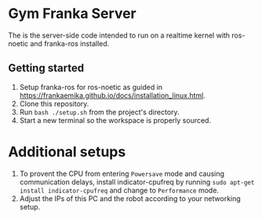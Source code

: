 # Gym Franka Server
The is the server-side code intended to run on a realtime kernel with ros-noetic and franka-ros installed.

## Getting started
1. Setup franka-ros for ros-noetic as guided in https://frankaemika.github.io/docs/installation_linux.html.
2. Clone this repository.
3. Run ```bash ./setup.sh``` from the project's directory.
4. Start a new terminal so the workspace is properly sourced.

# Additional setups
1. To provent the CPU from entering ```Powersave``` mode and causing communication delays, install indicator-cpufreq by running ```sudo apt-get install indicator-cpufreq``` and change to ```Performance``` mode.
2. Adjust the IPs of this PC and the robot according to your networking setup.
